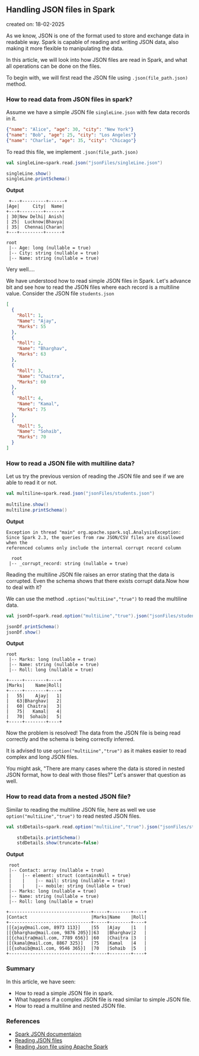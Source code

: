 ## Handling JSON files in Spark

created on: 18-02-2025

As we know, JSON is one of the format used to store and exchange data in readable way.
Spark is capable of reading and writing JSON data, also making it more flexible to manipulating the data.

In this article, we will look into how JSON files are read in Spark, and what all operations can be done on the files.

To begin with, we will first read the JSON file using `.json(file_path.json)` method.

### How to read data from JSON files in spark?
Assume we have a simple JSON file `singleLine.json` with few data records in it.
```json
{"name": "Alice", "age": 30, "city": "New York"}
{"name": "Bob", "age": 25, "city": "Los Angeles"}
{"name": "Charlie", "age": 35, "city": "Chicago"}
```
To read this file, we implement `.json(file_path.json)`

```scala
val singleLine=spark.read.json("jsonFiles/singleLine.json")

singleLine.show()
singleLine.printSchema()
```
**Output**
```text
 +---+---------+------+
|Age|     City|  Name|
+---+---------+------+
| 30|New Delhi| Anish|
| 25|  Lucknow|Bhavya|
| 35|  Chennai|Charan|
+---+---------+------+

root
 |-- Age: long (nullable = true)
 |-- City: string (nullable = true)
 |-- Name: string (nullable = true)
```
Very well....

We have understood how to read simple JSON files in Spark. Let's advance bit and see how to read the JSON files where each record is a multiline value.
Consider the JSON file `students.json`
```json
[
  {
    "Roll": 1,
    "Name": "Ajay",
    "Marks": 55
  },
  {
    "Roll": 2,
    "Name": "Bharghav",
    "Marks": 63
  },
  {
    "Roll": 3,
    "Name": "Chaitra",
    "Marks": 60
  },
  {
    "Roll": 4,
    "Name": "Kamal",
    "Marks": 75
  },
  {
    "Roll": 5,
    "Name": "Sohaib",
    "Marks": 70
  }
]
```
### How to read a JSON file with multiline data?
Let us try the previous version of reading the JSON file and see if we are able to read it or not.
```scala
val multiline=spark.read.json("jsonFiles/students.json")
    
multiline.show()
multiline.printSchema()
```
**Output**
```text
Exception in thread "main" org.apache.spark.sql.AnalysisException: Since Spark 2.3, the queries from raw JSON/CSV files are disallowed when the
referenced columns only include the internal corrupt record column

  root
 |-- _corrupt_record: string (nullable = true)
```
Reading the multiline JSON file raises an error stating that the data is corrupted. Even the schema shows that there exists corrupt data.Now how to deal with it?

We can use the method `.option("multiLine","true")` to read the multiline data.

```scala
val jsonDf=spark.read.option("multiLine","true").json("jsonFiles/students.json")

jsonDf.printSchema()
jsonDf.show()
```
**Output**
```text
root
 |-- Marks: long (nullable = true)
 |-- Name: string (nullable = true)
 |-- Roll: long (nullable = true)

+-----+--------+----+
|Marks|    Name|Roll|
+-----+--------+----+
|   55|    Ajay|   1|
|   63|Bharghav|   2|
|   60| Chaitra|   3|
|   75|   Kamal|   4|
|   70|  Sohaib|   5|
+-----+--------+----+
```
Now the problem is resolved! The data from the JSON file is being read correctly and the schema is being correctly inferred.

It is advised to use `option("multiLine","true")` as it makes easier to read complex and long JSON files.

You might ask, "There are many cases where the data is stored in nested JSON format, how to deal with those files?"
Let's answer that question as well.

### How to read data from a nested JSON file?
Similar to reading the multiline JSON file, here as well we use `option("multiLine","true")` to read nested JSON files.
```scala
val stdDetails=spark.read.option("multiLine","true").json("jsonFiles/studentDetails.json")

    stdDetails.printSchema()
    stdDetails.show(truncate=false)
```
**Output**
```text
 root
 |-- Contact: array (nullable = true)
 |    |-- element: struct (containsNull = true)
 |    |    |-- mail: string (nullable = true)
 |    |    |-- mobile: string (nullable = true)
 |-- Marks: long (nullable = true)
 |-- Name: string (nullable = true)
 |-- Roll: long (nullable = true)

+-------------------------------+-----+--------+----+
|Contact                        |Marks|Name    |Roll|
+-------------------------------+-----+--------+----+
|[{ajay@mail.com, 8973 113}]    |55   |Ajay    |1   |
|[{bharghav@mail.com, 9876 205}]|63   |Bharghav|2   |
|[{chaitra@mail.com, 7789 656}] |60   |Chaitra |3   |
|[{kamal@mail.com, 8867 325}]   |75   |Kamal   |4   |
|[{sohaib@mail.com, 9546 365}]  |70   |Sohaib  |5   |
+-------------------------------+-----+--------+----+
```

### Summary
In this article, we have seen:
- How to read a  simple JSON file in spark.
- What happens if a complex JSON file is read similar to simple JSON file.
- How to read a multiline and nested JSON file.

### References
- [Spark JSON documentaion](https://spark.apache.org/docs/3.5.4/sql-data-sources-json.html)
- [Reading JSON files](https://docs.databricks.com/en/query/formats/json.html)
- [Reading Json file using Apache Spark](https://stackoverflow.com/questions/40212464/reading-json-file-using-apache-spark)
